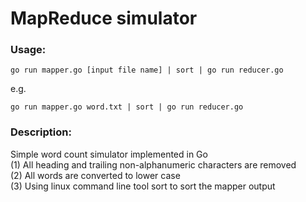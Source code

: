 # MapReduce simulator  
  
### Usage:  
```
go run mapper.go [input file name] | sort | go run reducer.go  
```
e.g.  
```
go run mapper.go word.txt | sort | go run reducer.go  
```  
  
### Description:  
Simple word count simulator implemented in Go  
(1) All heading and trailing non-alphanumeric characters are removed   
(2) All words are converted to lower case  
(3) Using linux command line tool sort to sort the mapper output  
